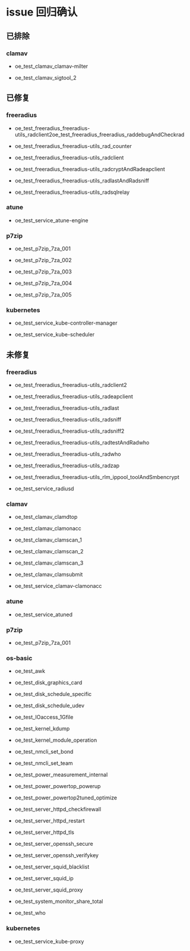 # issue 回归确认

## 已排除

### clamav

- oe_test_clamav_clamav-milter

- oe_test_clamav_sigtool_2



## 已修复

### freeradius

- oe_test_freeradius_freeradius-utils_radclient2oe_test_freeradius_freeradius_raddebugAndCheckrad

- oe_test_freeradius_freeradius-utils_rad_counter

- oe_test_freeradius_freeradius-utils_radclient

- oe_test_freeradius_freeradius-utils_radcryptAndRadeapclient

- oe_test_freeradius_freeradius-utils_radlastAndRadsniff

- oe_test_freeradius_freeradius-utils_radsqlrelay



### atune

- oe_test_service_atune-engine



### p7zip

- oe_test_p7zip_7za_001

- oe_test_p7zip_7za_002

- oe_test_p7zip_7za_003

- oe_test_p7zip_7za_004

- oe_test_p7zip_7za_005



### kubernetes

- oe_test_service_kube-controller-manager

- oe_test_service_kube-scheduler



## 未修复

### freeradius

- oe_test_freeradius_freeradius-utils_radclient2

- oe_test_freeradius_freeradius-utils_radeapclient

- oe_test_freeradius_freeradius-utils_radlast

- oe_test_freeradius_freeradius-utils_radsniff

- oe_test_freeradius_freeradius-utils_radsniff2

- oe_test_freeradius_freeradius-utils_radtestAndRadwho

- oe_test_freeradius_freeradius-utils_radwho

- oe_test_freeradius_freeradius-utils_radzap

- oe_test_freeradius_freeradius-utils_rlm_ippool_toolAndSmbencrypt

- oe_test_service_radiusd



### clamav

- oe_test_clamav_clamdtop

- oe_test_clamav_clamonacc

- oe_test_clamav_clamscan_1

- oe_test_clamav_clamscan_2

- oe_test_clamav_clamscan_3

- oe_test_clamav_clamsubmit

- oe_test_service_clamav-clamonacc



### atune

- oe_test_service_atuned



### p7zip

- oe_test_p7zip_7za_001



### os-basic

- oe_test_awk

- oe_test_disk_graphics_card

- oe_test_disk_schedule_specific

- oe_test_disk_schedule_udev

- oe_test_IOaccess_1Gfile

- oe_test_kernel_kdump

- oe_test_kernel_module_operation

- oe_test_nmcli_set_bond

- oe_test_nmcli_set_team

- oe_test_power_measurement_internal

- oe_test_power_powertop_powerup

- oe_test_power_powertop2tuned_optimize

- oe_test_server_httpd_checkfirewall

- oe_test_server_httpd_restart

- oe_test_server_httpd_tls

- oe_test_server_openssh_secure

- oe_test_server_openssh_verifykey

- oe_test_server_squid_blacklist

- oe_test_server_squid_ip

- oe_test_server_squid_proxy

- oe_test_system_monitor_share_total

- oe_test_who



### kubernetes

- oe_test_service_kube-proxy
